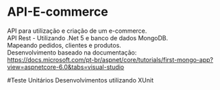 # API-E-commerce
API para utilização e criação de um e-commerce.</br>
API Rest - Utilizando .Net 5 e banco de dados MongoDB. </br>
Mapeando pedidos, clientes e produtos.</br>
Desenvolvimento baseado na documentação: https://docs.microsoft.com/pt-br/aspnet/core/tutorials/first-mongo-app?view=aspnetcore-6.0&tabs=visual-studio

#Teste Unitários
Desenvolvimentos utilizando XUnit
